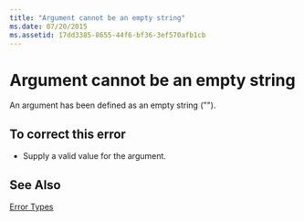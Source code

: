 ```yaml
---
title: "Argument cannot be an empty string"
ms.date: 07/20/2015
ms.assetid: 17dd3385-8655-44f6-bf36-3ef570afb1cb
---
```

# Argument cannot be an empty string
An argument has been defined as an empty string ("").  
  
## To correct this error  
  
- Supply a valid value for the argument.  
  
## See Also  
 [Error Types](../../visual-basic/programming-guide/language-features/error-types.md)
